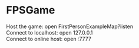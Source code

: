 # FPSGame

Host the game: open FirstPersonExampleMap?listen<br>
Connect to localhost: open 127.0.0.1<br>
Connect to online host: open <hostip>:7777<br>
